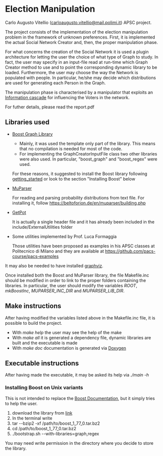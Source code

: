 # Election Manipulation

Carlo Augusto Vitellio (carloaugusto.vitellio@mail.polimi.it) APSC project.

The project consists of the implementation of the election manipulation problem in the framework of unknown preferences.
First, it is implemented the actual Social Network Creator and, then, the proper manipulation phase.

For what concerns the creation of the Social Network it is used a plugin architecture for letting the user the choice of what type of Graph to study. In fact, the user may specify in an input-file read at run-time which Graph Creator method to use and to point the corresponding dynamic library to be loaded.
Furthermore, the user may choose the way the Network is populated with people.
In particular, he/she may decide which distributions are used for generating each Person in the Graph.

The manipulation phase is characterised by a manipulator that exploits an [Information cascade](https://en.wikipedia.org/wiki/Information_cascade) for influencing the Voters in the network.

For futher details, please read the report.pdf

## Libraries used
* [Boost Graph Library](https://www.boost.org/)
  * Mainly, it was used the template only part of the library. This means that no compilation is needed for most of the code.
  * For implementing the GraphCreatorInputFile class two other libraries were also used. In particular, "boost_graph" and "boost_regex" were used.
  
  For these reasons, it suggested to install the Boost library following [getting_started](https://www.boost.org/doc/libs/1_77_0/more/getting_started/index.html) or look to the section "Installing Boost" below
* [MuParser](https://beltoforion.de/en/muparser/)
  
  For reading and parsing probability distributions from text file.
  For installing it, follow https://beltoforion.de/en/muparser/building.php
* [GetPot](http://getpot.sourceforge.net/)
  
  It is actually a single header file and it has already been included in the include/ExternalUtilities folder
* Some utilities implemented by Prof. Luca Formaggia
  
  Those utilities have been proposed as examples in his APSC classes at Politecnico di Milano and they are available at https://github.com/pacs-course/pacs-examples

It may also be needed to have installed [graphviz](https://graphviz.org/download/).

Once installed both the Boost and MuParser library, the file Makefile.inc should be modified in order to link to the proper folders containing the libraries.
In particular, the user should modify the variables *ROOT*, *mkBoostInc*, *MUPARSER_INC_DIR* and *MUPARSER_LIB_DIR*.

## Make instructions
After having modified the variables listed above in the Makefile.inc file, it is possible to build the project.

* With *make help* the user may see the help of the make
* With *make all* it is generated a dependency file, dynamic libraries are built and the executable is made
* With *make doc* documentation is generated via [Doxygen](https://www.doxygen.nl/index.html)

## Executable instructions
After having made the executable, it may be asked its help via *./main -h*

### Installing Boost on Unix variants
This is not intended to replace the [Boost Documentation](https://www.boost.org/doc/libs/1_77_0/more/getting_started/index.html), but it simply tries to help the user.

1. download the library from [link](https://www.boost.org/users/history/version_1_77_0.html)
1. In the terminal write
  1. tar --bzip2 -xf /path/to/boost_1_77_0.tar.bz2
  1. cd /path/to/boost_1_77_0.tar.bz2
  1. ./bootstrap.sh --with-libraries=graph,regex

You may need write permission in the directory where you decide to store the library.
